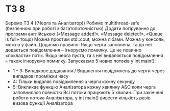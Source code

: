 # ТЗ 8
Беремо ТЗ 4 ((Черга та Аналізатор))
Робимо multithread-safe (безпечною при роботі з багатопоточністью)
Додати логірування до програми англійською («Message added!», «Message deleted!», «Queue is full» тощо)
Можна простим std::cout, можна лібами. Можна у консоль, можна у файл.
Додаємо правило:
Якщо черга заповнена, та до неї додається повідомлення – ігноруємо помилку. Це не повинно «покласти» потік.
Якщо черга пуста, та з неї видаляється повідомлення – також ігноруємо помилку.
Запускаємо 5 нових потоків у int main():
* 1 – 3: Випадкове додавання / Видалення повідомлень до черги через випадкові проміжки часу
* 4: Тільки видаляє повідомлення з черги кожну секунду
* 5: Викликає функцію Аналізатора кожну хвилину АБО коли черга заповнилася повністю
Всі потоки працюють 5 хвилин.
При закінчені роботи потока Аналізатора, у int main() вивести кількість разів визова функції Аналізатора